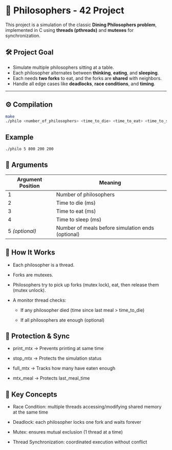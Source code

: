 # 🗿 Philosophers - 42 Project

This project is a simulation of the classic **Dining Philosophers problem**, implemented in C using **threads (pthreads)** and **mutexes** for synchronization.

## 🛠️ Project Goal

- Simulate multiple philosophers sitting at a table.
- Each philosopher alternates between **thinking**, **eating**, and **sleeping**.
- Each needs **two forks** to eat, and the forks are **shared** with neighbors.
- Handle all edge cases like **deadlocks**, **race conditions**, and **timing**.

---

## ⚙️ Compilation

```bash
make
./philo <number_of_philosophers> <time_to_die> <time_to_eat> <time_to_sleep> [number_of_times_each_philosopher_must_eat]

```
## Example
```bash
./philo 5 800 200 200
```
## 🧪 Arguments

| Argument Position | Meaning                                           |
| ----------------- | ------------------------------------------------- |
| 1                 | Number of philosophers                            |
| 2                 | Time to die (ms)                                  |
| 3                 | Time to eat (ms)                                  |
| 4                 | Time to sleep (ms)                                |
| 5 *(optional)*    | Number of meals before simulation ends (optional) |

## 🧵 How It Works
- Each philosopher is a thread.

- Forks are mutexes.

- Philosophers try to pick up forks (mutex lock), eat, then release them (mutex unlock).

- A monitor thread checks:

  - If any philosopher died (time since last meal > time_to_die)

  - If all philosophers ate enough (optional)

## 🔐 Protection & Sync
- print_mtx → Prevents printing at same time

- stop_mtx → Protects the simulation status

- full_mtx → Tracks how many have eaten enough

- mtx_meal → Protects last_meal_time

## 🧠 Key Concepts
- Race Condition: multiple threads accessing/modifying shared memory at the same time

- Deadlock: each philosopher locks one fork and waits forever

- Mutex: ensures mutual exclusion (1 thread at a time)

- Thread Synchronization: coordinated execution without conflict

